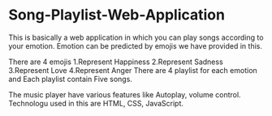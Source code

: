 # Song-Playlist-Web-Application
This is basically a web application in which you can play songs according to your emotion.
Emotion can be predicted by emojis we have provided in this.

There are 4 emojis
1.Represent Happiness
2.Represent Sadness
3.Represent Love
4.Represent Anger
There are 4 playlist for each emotion and Each playlist contain Five songs.

The music player have various features like Autoplay, volume control.
Technologu used in this are HTML, CSS, JavaScript.

